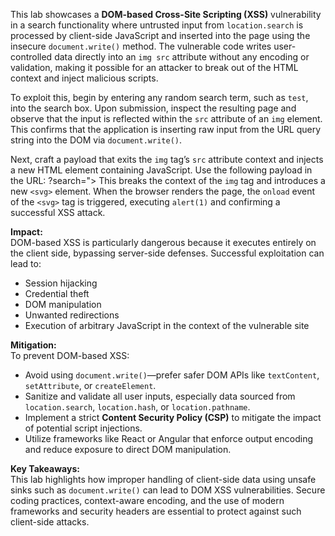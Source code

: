 
This lab showcases a **DOM-based Cross-Site Scripting (XSS)** vulnerability in a search functionality where untrusted input from `location.search` is processed by client-side JavaScript and inserted into the page using the insecure `document.write()` method. The vulnerable code writes user-controlled data directly into an `img src` attribute without any encoding or validation, making it possible for an attacker to break out of the HTML context and inject malicious scripts.

To exploit this, begin by entering any random search term, such as `test`, into the search box. Upon submission, inspect the resulting page and observe that the input is reflected within the `src` attribute of an `img` element. This confirms that the application is inserting raw input from the URL query string into the DOM via `document.write()`.

Next, craft a payload that exits the `img` tag’s `src` attribute context and injects a new HTML element containing JavaScript. Use the following payload in the URL: ?search=">
This breaks the context of the `img` tag and introduces a new `<svg>` element. When the browser renders the page, the `onload` event of the `<svg>` tag is triggered, executing `alert(1)` and confirming a successful XSS attack.

**Impact:**  
DOM-based XSS is particularly dangerous because it executes entirely on the client side, bypassing server-side defenses. Successful exploitation can lead to:
- Session hijacking
- Credential theft
- DOM manipulation
- Unwanted redirections
- Execution of arbitrary JavaScript in the context of the vulnerable site

**Mitigation:**  
To prevent DOM-based XSS:
- Avoid using `document.write()`—prefer safer DOM APIs like `textContent`, `setAttribute`, or `createElement`.
- Sanitize and validate all user inputs, especially data sourced from `location.search`, `location.hash`, or `location.pathname`.
- Implement a strict **Content Security Policy (CSP)** to mitigate the impact of potential script injections.
- Utilize frameworks like React or Angular that enforce output encoding and reduce exposure to direct DOM manipulation.

**Key Takeaways:**  
This lab highlights how improper handling of client-side data using unsafe sinks such as `document.write()` can lead to DOM XSS vulnerabilities. Secure coding practices, context-aware encoding, and the use of modern frameworks and security headers are essential to protect against such client-side attacks.
